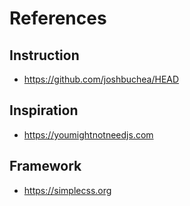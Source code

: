 # References

## Instruction

- https://github.com/joshbuchea/HEAD

## Inspiration

- https://youmightnotneedjs.com

## Framework

- https://simplecss.org